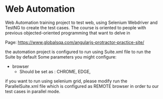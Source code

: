 # Web Automation 

Web Automation training project to test web, using Selenium Webdriver and TestNG to create the test cases. The course is oriented to people with previous objected-oriented programming that want to delve in

Page: https://www.globalsqa.com/angularjs-protractor-practice-site/

 the automation project is configured to run using Suite.xml file to run the Suite by default 
 Some parameters you might configure:
 - browser  
   - Should be set as : CHROME, EDGE,   

if you want to run using selenium grid, please modify run the ParallelSuite.xml file which is configured as REMOTE browser in order tu our test cases in parallel mode.

